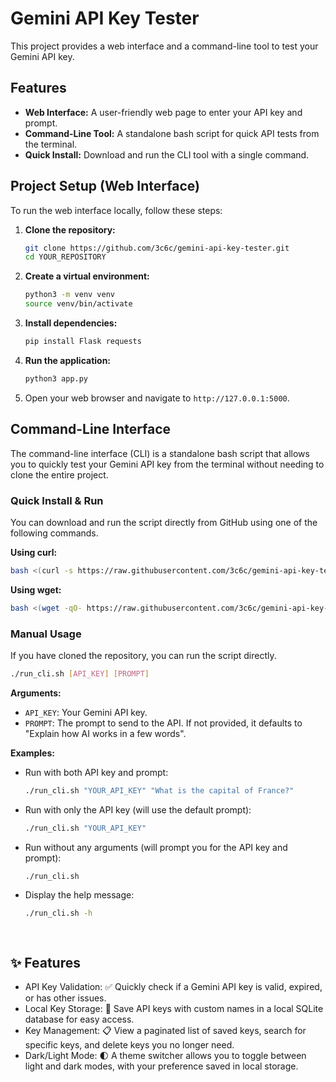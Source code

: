 # Gemini API Key Tester

This project provides a web interface and a command-line tool to test your Gemini API key.

## Features

-   **Web Interface:** A user-friendly web page to enter your API key and prompt.
-   **Command-Line Tool:** A standalone bash script for quick API tests from the terminal.
-   **Quick Install:** Download and run the CLI tool with a single command.

## Project Setup (Web Interface)

To run the web interface locally, follow these steps:

1.  **Clone the repository:**
    ```bash
    git clone https://github.com/3c6c/gemini-api-key-tester.git
    cd YOUR_REPOSITORY
    ```

2.  **Create a virtual environment:**
    ```bash
    python3 -m venv venv
    source venv/bin/activate
    ```

3.  **Install dependencies:**
    ```bash
    pip install Flask requests
    ```

4.  **Run the application:**
    ```bash
    python3 app.py
    ```

5.  Open your web browser and navigate to `http://127.0.0.1:5000`.

## Command-Line Interface

The command-line interface (CLI) is a standalone bash script that allows you to quickly test your Gemini API key from the terminal without needing to clone the entire project.

### Quick Install & Run

You can download and run the script directly from GitHub using one of the following commands.

**Using curl:**
```bash
bash <(curl -s https://raw.githubusercontent.com/3c6c/gemini-api-key-tester/main/run_cli.sh)
```

**Using wget:**
```bash
bash <(wget -qO- https://raw.githubusercontent.com/3c6c/gemini-api-key-tester/main/run_cli.sh)
```

### Manual Usage

If you have cloned the repository, you can run the script directly.

```bash
./run_cli.sh [API_KEY] [PROMPT]
```

**Arguments:**

*   `API_KEY`: Your Gemini API key.
*   `PROMPT`: The prompt to send to the API. If not provided, it defaults to "Explain how AI works in a few words".

**Examples:**

*   Run with both API key and prompt:
    ```bash
    ./run_cli.sh "YOUR_API_KEY" "What is the capital of France?"
    ```

*   Run with only the API key (will use the default prompt):
    ```bash
    ./run_cli.sh "YOUR_API_KEY"
    ```

*   Run without any arguments (will prompt you for the API key and prompt):
    ```bash
    ./run_cli.sh
    ```

*   Display the help message:
    ```bash
    ./run_cli.sh -h

     

## ✨ Features

- API Key Validation: ✅ Quickly check if a Gemini API key is valid, expired, or has other issues.
- Local Key Storage: 🔐 Save API keys with custom names in a local SQLite database for easy access.
- Key Management: 📋 View a paginated list of saved keys, search for specific keys, and delete keys you no longer need.
- Dark/Light Mode: 🌓 A theme switcher allows you to toggle between light and dark modes, with your preference saved in local storage.
